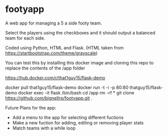 # footyapp

A web app for managing a 5 a side footy team.

Select the players using the checkboxes and it should output a balanced team for each side.

Coded using Python, HTML and Flask. (HTML taken from https://startbootstrap.com/theme/grayscale)

You can test this by installing this docker image and cloning this repo to replace the contents of the /app folder

https://hub.docker.com/r/that1guy15/flask-demo

docker pull that1guy15/flask-demo
docker run -t -i -p 80:80 thatguy15/flask-demo
docker exec -it flask /bin/bash
cd /app
rm -rf *
git clone https://github.com/bignellrp/footyapp.git .

Future Plans for the app:

- Add a menu to the app for selecting different fuctions
- Make a new fuction for adding, editing or removing player stats
- Match teams with a while loop